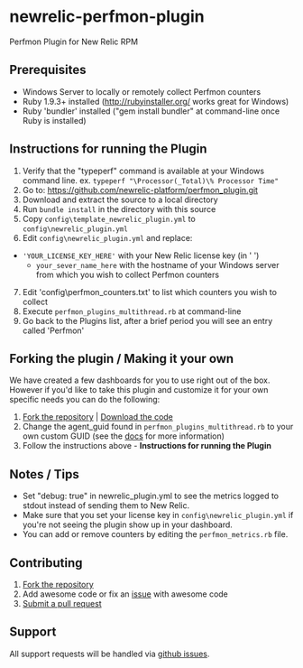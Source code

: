 newrelic-perfmon-plugin
================================

Perfmon Plugin for New Relic RPM

Prerequisites
--------------------

* Windows Server to locally or remotely collect Perfmon counters
* Ruby 1.9.3+ installed (http://rubyinstaller.org/ works great for Windows)
* Ruby 'bundler' installed ("gem install bundler" at command-line once Ruby is installed)

Instructions for running the Plugin
--------------------

1. Verify that the "typeperf" command is available at your Windows command line. ex. `typeperf "\Processor(_Total)\% Processor Time"`
2. Go to: https://github.com/newrelic-platform/perfmon_plugin.git
3. Download and extract the source to a local directory
4. Run `bundle install` in the directory with this source
5. Copy `config\template_newrelic_plugin.yml` to `config\newrelic_plugin.yml`
6. Edit `config\newrelic_plugin.yml` and replace:
  * `'YOUR_LICENSE_KEY_HERE'` with your New Relic license key (in ' ')
	* `your_sever_name_here` with the hostname of your Windows server from which you wish to collect Perfmon counters
7. Edit 'config\perfmon_counters.txt' to list which counters you wish to collect
8. Execute `perfmon_plugins_multithread.rb` at command-line
9. Go back to the Plugins list, after a brief period you will see an entry called 'Perfmon'


Forking the plugin / Making it your own
--------------------

We have created a few dashboards for you to use right out of the box.  However if you'd like to take this plugin and customize it for your own specific needs you can do the following:

1. [Fork the repository](https://help.github.com/articles/fork-a-repo) | [Download the code](https://github.com/nickfloyd/newrelic-perfmon-plugin/archive/master.zip)
2. Change the agent_guid found in `perfmon_plugins_multithread.rb` to your own custom GUID (see the [docs](https://newrelic.com/docs/plugin-dev/the-parts-of-a-plugin#guid) for more information)
3. Follow the instructions above - **Instructions for running the Plugin**

Notes / Tips
--------------------

* Set "debug: true" in newrelic_plugin.yml to see the metrics logged to stdout instead of sending them to New Relic.
* Make sure that you set your license key in `config\newrelic_plugin.yml` if you're not seeing the plugin show up in your dashboard.
* You can add or remove counters by editing the `perfmon_metrics.rb` file.

Contributing
--------------------
1. [Fork the repository](https://help.github.com/articles/fork-a-repo)
2. Add awesome code or fix an [issue](https://github.com/nickfloyd/newrelic-perfmon-plugin/issues) with awesome code
3. [Submit a pull request](https://github.com/nickfloyd/newrelic-perfmon-plugin/pulls)

Support
--------------------

All support requests will be handled via [github issues](https://github.com/nickfloyd/newrelic-perfmon-plugin/issues).